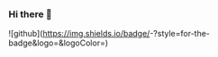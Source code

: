 ### Hi there 👋
![github](https://img.shields.io/badge/<Badge Text>-<Background Color>?style=for-the-badge&logo=<Icon Name>&logoColor=<Logo Color>)
<!--
**theBigBengi/theBigBengi** is a ✨ _special_ ✨ repository because its `README.md` (this file) appears on your GitHub profile.

Here are some ideas to get you started:

- 🔭 I’m currently working on ...
- 🌱 I’m currently learning ...
- 👯 I’m looking to collaborate on ...
- 🤔 I’m looking for help with ...
- 💬 Ask me about ...
- 📫 How to reach me: ...
- 😄 Pronouns: ...
- ⚡ Fun fact: ...
-->
